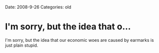 Date: 2008-9-26
Categories: old

# I'm sorry, but the idea that o...

I'm sorry, but the idea that our economic woes are caused by earmarks is just plain stupid.
